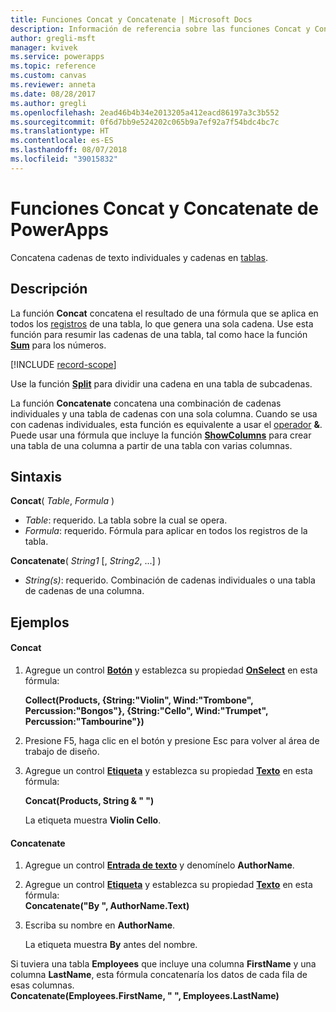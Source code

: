 ```yaml
---
title: Funciones Concat y Concatenate | Microsoft Docs
description: Información de referencia sobre las funciones Concat y Concatenate de PowerApps, incluidos ejemplos y sintaxis
author: gregli-msft
manager: kvivek
ms.service: powerapps
ms.topic: reference
ms.custom: canvas
ms.reviewer: anneta
ms.date: 08/28/2017
ms.author: gregli
ms.openlocfilehash: 2ead46b4b34e2013205a412eacd86197a3c3b552
ms.sourcegitcommit: 0f6d7bb9e524202c065b9a7ef92a7f54bdc4bc7c
ms.translationtype: HT
ms.contentlocale: es-ES
ms.lasthandoff: 08/07/2018
ms.locfileid: "39015832"
---
```

# <a name="concat-and-concatenate-functions-in-powerapps"></a>Funciones Concat y Concatenate de PowerApps
Concatena cadenas de texto individuales y cadenas en [tablas](../working-with-tables.md).

## <a name="description"></a>Descripción
La función **Concat** concatena el resultado de una fórmula que se aplica en todos los [registros](../working-with-tables.md#records) de una tabla, lo que genera una sola cadena. Use esta función para resumir las cadenas de una tabla, tal como hace la función **[Sum](function-aggregates.md)** para los números.

[!INCLUDE [record-scope](../../../includes/record-scope.md)]

Use la función **[Split](function-split.md)** para dividir una cadena en una tabla de subcadenas.

La función **Concatenate** concatena una combinación de cadenas individuales y una tabla de cadenas con una sola columna. Cuando se usa con cadenas individuales, esta función es equivalente a usar el [operador](operators.md) **&**. Puede usar una fórmula que incluye la función **[ShowColumns](function-table-shaping.md)** para crear una tabla de una columna a partir de una tabla con varias columnas.

## <a name="syntax"></a>Sintaxis
**Concat**( *Table*, *Formula* )

* *Table*: requerido.  La tabla sobre la cual se opera.
* *Formula*: requerido.  Fórmula para aplicar en todos los registros de la tabla.

**Concatenate**( *String1* [, *String2*, ...] )

* *String(s)*: requerido.  Combinación de cadenas individuales o una tabla de cadenas de una columna.

## <a name="examples"></a>Ejemplos
#### <a name="concat"></a>Concat
1. Agregue un control **[Botón](../controls/control-button.md)** y establezca su propiedad **[OnSelect](../controls/properties-core.md)** en esta fórmula:
   
    **Collect(Products, {String:"Violin", Wind:"Trombone", Percussion:"Bongos"}, {String:"Cello", Wind:"Trumpet", Percussion:"Tambourine"})**
2. Presione F5, haga clic en el botón y presione Esc para volver al área de trabajo de diseño.
3. Agregue un control **[Etiqueta](../controls/control-text-box.md)** y establezca su propiedad **[Texto](../controls/properties-core.md)** en esta fórmula:
   
    **Concat(Products, String & " ")**
   
    La etiqueta muestra **Violin Cello**.

#### <a name="concatenate"></a>Concatenate
1. Agregue un control **[Entrada de texto](../controls/control-text-input.md)** y denomínelo **AuthorName**.
2. Agregue un control **[Etiqueta](../controls/control-text-box.md)** y establezca su propiedad **[Texto](../controls/properties-core.md)** en esta fórmula:<br>
   **Concatenate("By ", AuthorName.Text)**
3. Escriba su nombre en **AuthorName**.
   
    La etiqueta muestra **By** antes del nombre.

Si tuviera una tabla **Employees** que incluye una columna **FirstName** y una columna **LastName**, esta fórmula concatenaría los datos de cada fila de esas columnas.
<br>**Concatenate(Employees.FirstName, " ", Employees.LastName)**


